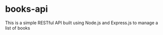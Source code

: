 # books-api
This is a simple RESTful API built using Node.js and Express.js to manage a list of books
